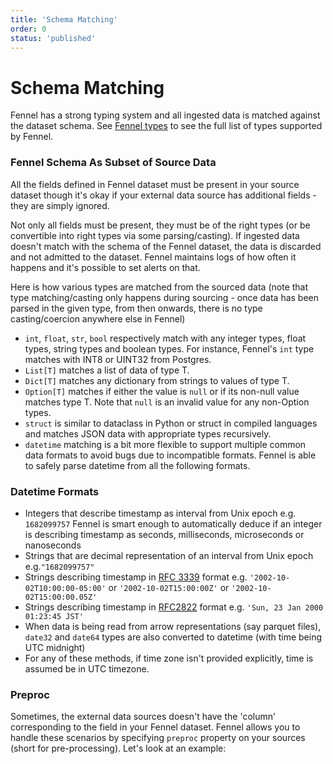 ```yaml
---
title: 'Schema Matching'
order: 0
status: 'published'
---
```


# Schema Matching

Fennel has a strong typing system and all ingested data is matched against
the dataset schema. See [Fennel types](/api-reference/data-types) to see the 
full list of types supported by Fennel. 

### Fennel Schema As Subset of Source Data

All the fields defined in Fennel dataset must be present in your source dataset
though it's okay if your external data source has additional fields - they are 
simply ignored.  

Not only all fields must be present, they must be of the right types (or be 
convertible into right types via some parsing/casting). If ingested data 
doesn't match with the schema of the Fennel dataset, the data is discarded and 
not admitted to the dataset. Fennel maintains logs of how often it happens and 
it's possible to set alerts on that.


Here is how various types are matched from the sourced data (note that type 
matching/casting only happens during sourcing - once data has been parsed in 
the given type, from then onwards, there is no type casting/coercion anywhere 
else in Fennel)

* `int`, `float`, `str`, `bool` respectively match with any integer types, float
 types, string types and boolean types. For instance, Fennel's `int` type
 matches with INT8 or UINT32 from Postgres.
* `List[T]` matches a list of data of type T.
* `Dict[T]` matches any dictionary from strings to values of type T.
* `Option[T]` matches if either the value is `null` or if its non-null value
  matches type T. Note that `null` is an invalid value for any non-Option types.
* `struct` is similar to dataclass in Python or struct in compiled languages
  and matches JSON data with appropriate types recursively.
* `datetime` matching is a bit more flexible to support multiple common
  data formats to avoid bugs due to incompatible formats. Fennel is able to
  safely parse datetime from all the following formats.


### Datetime Formats

* Integers that describe timestamp as interval from Unix epoch e.g. `1682099757`
 Fennel is smart enough to automatically deduce if an integer is describing
 timestamp as seconds, milliseconds, microseconds or nanoseconds
* Strings that are decimal representation of an interval from Unix epoch e.g.`"1682099757"`
* Strings describing timestamp in [RFC 3339](https://www.ietf.org/rfc/rfc3339.txt)
  format e.g. `'2002-10-02T10:00:00-05:00'` or `'2002-10-02T15:00:00Z'` or `'2002-10-02T15:00:00.05Z'`
* Strings describing timestamp in [RFC2822](https://www.ietf.org/rfc/rfc2822.txt)
 format e.g. `'Sun, 23 Jan 2000 01:23:45 JST'`
* When data is being read from arrow representations (say parquet files), `date32`
  and `date64` types are also converted to datetime (with time being UTC midnight)
* For any of these methods, if time zone isn't provided explicitly, time is 
  assumed be in UTC timezone.


### Preproc

Sometimes, the external data sources doesn't have the 'column' corresponding to
the field in your Fennel dataset. Fennel allows you to handle these scenarios
by specifying `preproc` property on your sources (short for pre-processing). Let's
look at an example: 